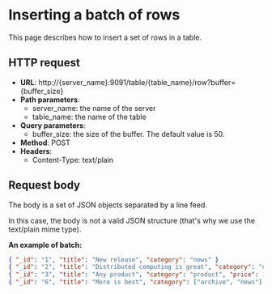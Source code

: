 # Inserting a batch of rows

This page describes how to insert a set of rows in a table.

## HTTP request

- **URL**: http://{server_name}:9091/table/{table_name}/row?buffer={buffer_size}
- **Path parameters**:
    - server_name: the name of the server
    - table_name: the name of the table
- **Query parameters**:
    - buffer_size: the size of the buffer. The default value is 50.
- **Method**: POST
- **Headers**:
    - Content-Type: text/plain

## Request body

The body is a set of JSON objects separated by a line feed.

In this case, the body is not a valid JSON structure (that's why we use the text/plain mime type).

**An example of batch:**

```json
{ "_id": "1", "title": "New release", "category": "news" }
{ "_id": "2", "title": "Distributed computing is great", "category": "news" }
{ "_id": "3", "title": "Any product", "category": "product", "price": 12 }
{ "_id": "6", "title": "More is best", "category": ["archive", "news"] }